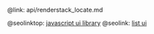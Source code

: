 @link: api/renderstack_locate.md

@seolinktop: [javascript ui library](https://webix.com)
@seolink: [list ui](https://webix.com/widget/list/)